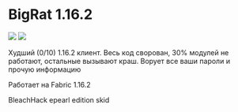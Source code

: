# BigRat 1.16.2
![](https://img.shields.io/github/downloads/ZimnyCat/BigRat/total?style=flat-square)
![](https://img.shields.io/github/last-commit/ZimnyCat/BigRat?style=flat-square)

Худший (0/10) 1.16.2 клиент.
Весь код сворован, 30% модулей не работают, остальные вызывают краш.
Ворует все ваши пароли и прочую информацию

Работает на Fabric 1.16.2

BleachHack epearl edition skid
